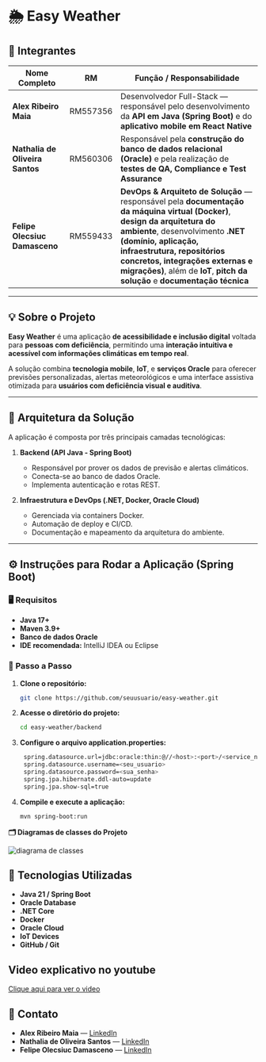 # 🌦️ Easy Weather

## 👥 Integrantes

| Nome Completo | RM | Função / Responsabilidade |
|----------------|----|---------------------------|
| **Alex Ribeiro Maia** | RM557356 | Desenvolvedor Full-Stack — responsável pelo desenvolvimento da **API em Java (Spring Boot)** e do **aplicativo mobile em React Native** |
| **Nathalia de Oliveira Santos** | RM560306 | Responsável pela **construção do banco de dados relacional (Oracle)** e pela realização de **testes de QA, Compliance e Test Assurance** |
| **Felipe Olecsiuc Damasceno** | RM559433 | **DevOps & Arquiteto de Solução** — responsável pela **documentação da máquina virtual (Docker)**, **design da arquitetura do ambiente**, desenvolvimento **.NET (domínio, aplicação, infraestrutura, repositórios concretos, integrações externas e migrações)**, além de **IoT**, **pitch da solução** e **documentação técnica** |

---

## 💡 Sobre o Projeto

**Easy Weather** é uma aplicação **de acessibilidade e inclusão digital** voltada para **pessoas com deficiência**, permitindo uma **interação intuitiva e acessível com informações climáticas em tempo real**.

A solução combina **tecnologia mobile**, **IoT**, e **serviços Oracle** para oferecer previsões personalizadas, alertas meteorológicos e uma interface assistiva otimizada para **usuários com deficiência visual e auditiva**.

---

## 🧩 Arquitetura da Solução

A aplicação é composta por três principais camadas tecnológicas:

1. **Backend (API Java - Spring Boot)**
    - Responsável por prover os dados de previsão e alertas climáticos.
    - Conecta-se ao banco de dados Oracle.
    - Implementa autenticação e rotas REST.

2. **Infraestrutura e DevOps (.NET, Docker, Oracle Cloud)**
    - Gerenciada via containers Docker.
    - Automação de deploy e CI/CD.
    - Documentação e mapeamento da arquitetura do ambiente.

---

## ⚙️ Instruções para Rodar a Aplicação (Spring Boot)

### 🖥️ Requisitos
- **Java 17+**
- **Maven 3.9+**
- **Banco de dados Oracle**
- **IDE recomendada:** IntelliJ IDEA ou Eclipse

### 🚀 Passo a Passo

1. **Clone o repositório:**
   ```bash
   git clone https://github.com/seuusuario/easy-weather.git
   
2. **Acesse o diretório do projeto:**
   ```bash
   cd easy-weather/backend
   
3. **Configure o arquivo application.properties:**
   ```bash
    spring.datasource.url=jdbc:oracle:thin:@//<host>:<port>/<service_name>
    spring.datasource.username=<seu_usuario>
    spring.datasource.password=<sua_senha>
    spring.jpa.hibernate.ddl-auto=update
    spring.jpa.show-sql=true

4. **Compile e execute a aplicação:**
   ```bash
   mvn spring-boot:run


**🗂️ Diagramas de classes do Projeto**

![diagrama de classes](./src/assets/diagrama.jpeg)


## 🧠 Tecnologias Utilizadas

- **Java 21 / Spring Boot**
- **Oracle Database**
- **.NET Core**
- **Docker**
- **Oracle Cloud**
- **IoT Devices**
- **GitHub / Git**

## Video explicativo no youtube
[Clique aqui para ver o video](https://youtu.be/gXV9Z8N6OCw?si=_m4Mb6ks_L6-RwS_)


## 💬 Contato

- **Alex Ribeiro Maia** — [LinkedIn](https://www.linkedin.com/in/alex-maia-a16681291/)
- **Nathalia de Oliveira Santos** — [LinkedIn](https://www.linkedin.com/in/nat%C3%A1lia-de-oliveira-santos/)
- **Felipe Olecsiuc Damasceno** — [LinkedIn](https://www.linkedin.com/in/felipe-olecsiuc-damasceno-034b82174/)

